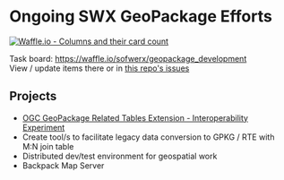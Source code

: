 # Ongoing SWX GeoPackage Efforts #

[![Waffle.io - Columns and their card count](https://badge.waffle.io/sofwerx/geopackage_development.svg?columns=all)](https://waffle.io/sofwerx/geopackage_development)

Task board: https://waffle.io/sofwerx/geopackage_development  
View / update items there or in [this repo's issues](https://github.com/sofwerx/geopackage_development/issues)

## Projects ##
- [OGC GeoPackage Related Tables Extension - Interoperability Experiment](https://github.com/tabinfl/related-tables-IE)
- Create tool/s to facilitate legacy data conversion to GPKG / RTE with M:N join table
- Distributed dev/test environment for geospatial work
- Backpack Map Server
